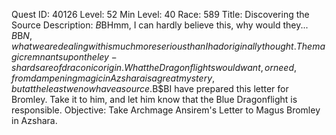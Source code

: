 Quest ID: 40126
Level: 52
Min Level: 40
Race: 589
Title: Discovering the Source
Description: <The Archmage takes his time to study the magic.>$B$BHmm, I can hardly believe this, why would they... <Ansirem mumbles quietly to himself.>$B$B$N, what we are dealing with is much more serious than I had originally thought. The magic remnants upon the ley-shards are of draconic origin. What the Dragonflights would want, or need, from dampening magic in Azshara is a great mystery, but at the least we now have a source.$B$BI have prepared this letter for Bromley. Take it to him, and let him know that the Blue Dragonflight is responsible.
Objective: Take Archmage Ansirem's Letter to Magus Bromley in Azshara.
